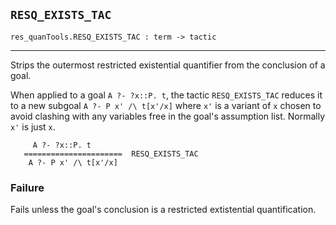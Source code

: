 ## `RESQ_EXISTS_TAC`

``` hol4
res_quanTools.RESQ_EXISTS_TAC : term -> tactic
```

------------------------------------------------------------------------

Strips the outermost restricted existential quantifier from the
conclusion of a goal.

When applied to a goal `A ?- ?x::P. t`, the tactic `RESQ_EXISTS_TAC`
reduces it to a new subgoal `A ?- P x' /\ t[x'/x]` where `x'` is a
variant of `x` chosen to avoid clashing with any variables free in the
goal's assumption list. Normally `x'` is just `x`.

``` hol4
     A ?- ?x::P. t
   ======================  RESQ_EXISTS_TAC
    A ?- P x' /\ t[x'/x]
```

### Failure

Fails unless the goal's conclusion is a restricted extistential
quantification.
